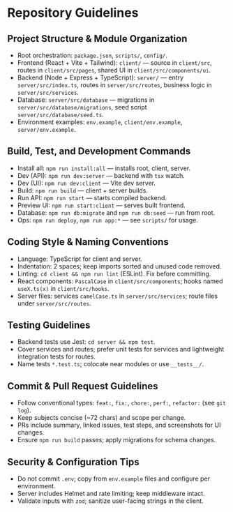 # Repository Guidelines

## Project Structure & Module Organization
- Root orchestration: `package.json`, `scripts/`, `config/`.
- Frontend (React + Vite + Tailwind): `client/` — source in `client/src`, routes in `client/src/pages`, shared UI in `client/src/components/ui`.
- Backend (Node + Express + TypeScript): `server/` — entry `server/src/index.ts`, routes in `server/src/routes`, business logic in `server/src/services`.
- Database: `server/src/database` — migrations in `server/src/database/migrations`, seed script `server/src/database/seed.ts`.
- Environment examples: `env.example`, `client/env.example`, `server/env.example`.

## Build, Test, and Development Commands
- Install all: `npm run install:all` — installs root, client, server.
- Dev (API): `npm run dev:server` — backend with `tsx` watch.
- Dev (UI): `npm run dev:client` — Vite dev server.
- Build: `npm run build` — client + server builds.
- Run API: `npm run start` — starts compiled backend.
- Preview UI: `npm run start:client` — serves built frontend.
- Database: `npm run db:migrate` and `npm run db:seed` — run from root.
- Ops: `npm run deploy`, `npm run app:*` — see `scripts/` for usage.

## Coding Style & Naming Conventions
- Language: TypeScript for client and server.
- Indentation: 2 spaces; keep imports sorted and unused code removed.
- Linting: `cd client && npm run lint` (ESLint). Fix before committing.
- React components: `PascalCase` in `client/src/components`; hooks named `useX.ts(x)` in `client/src/hooks`.
- Server files: services `camelCase.ts` in `server/src/services`; route files under `server/src/routes`.

## Testing Guidelines
- Backend tests use Jest: `cd server && npm test`.
- Cover services and routes; prefer unit tests for services and lightweight integration tests for routes.
- Name tests `*.test.ts`; colocate near modules or use `__tests__/`.

## Commit & Pull Request Guidelines
- Follow conventional types: `feat:`, `fix:`, `chore:`, `perf:`, `refactor:` (see `git log`).
- Keep subjects concise (~72 chars) and scope per change.
- PRs include summary, linked issues, test steps, and screenshots for UI changes.
- Ensure `npm run build` passes; apply migrations for schema changes.

## Security & Configuration Tips
- Do not commit `.env`; copy from `env.example` files and configure per environment.
- Server includes Helmet and rate limiting; keep middleware intact.
- Validate inputs with `zod`; sanitize user-facing strings in the client.
